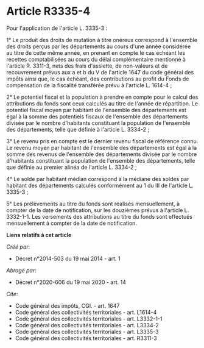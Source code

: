 # Article R3335-4

Pour l'application de l'article L. 3335-3 : 

1° Le produit des droits de mutation à titre onéreux correspond à l'ensemble des droits perçus par les départements au cours
d'une année considérée au titre de cette même année, en prenant en compte le cas échéant les recettes comptabilisées au cours
du délai complémentaire mentionné à l'article R. 3311-3, nets des frais d'assiette, de non-valeurs et de recouvrement prévus
aux a et b du V de l'article 1647 du code général des impôts ainsi que, le cas échéant, des contributions au profit du Fonds
de compensation de la fiscalité transférée prévu à l'article L. 1614-4 ; 

2° Le potentiel fiscal et la population à prendre en compte pour le calcul des attributions du fonds sont ceux calculés au
titre de l'année de répartition. Le potentiel fiscal moyen par habitant de l'ensemble des départements est égal à la somme
des potentiels fiscaux de l'ensemble des départements divisée par le nombre d'habitants constituant la population de
l'ensemble des départements, telle que définie à l'article L. 3334-2 ; 

3° Le revenu pris en compte est le dernier revenu fiscal de référence connu. Le revenu moyen par habitant de l'ensemble des
départements est égal à la somme des revenus de l'ensemble des départements divisée par le nombre d'habitants constituant la
population de l'ensemble des départements, telle que définie au premier alinéa de l'article L. 3334-2 ; 

4° Le solde par habitant médian correspond à la médiane des soldes par habitant des départements calculés conformément au 1
du III de l'article L. 3335-3 ; 

5° Les prélèvements au titre du fonds sont réalisés mensuellement, à compter de la date de notification, sur les douzièmes
prévus à l'article L. 3332-1-1. Les versements des attributions au titre du fonds sont effectués mensuellement à compter de
la date de notification.

**Liens relatifs à cet article**

_Créé par_:

  - Décret n°2014-503 du 19 mai 2014 - art. 1

_Abrogé par_:

  - Décret n°2020-606 du 19 mai 2020 - art. 14

_Cite_:

  - Code général des impôts, CGI. - art. 1647
  - Code général des collectivités territoriales - art. L1614-4
  - Code général des collectivités territoriales - art. L3332-1-1
  - Code général des collectivités territoriales - art. L3334-2
  - Code général des collectivités territoriales - art. L3335-3
  - Code général des collectivités territoriales - art. R3311-3
